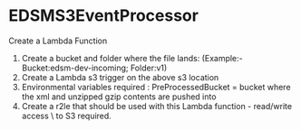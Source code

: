# EDSMS3EventProcessor
Create a Lambda Function
1) Create a bucket and folder where the file lands: (Example:-  Bucket:edsm-dev-incoming; Folder:v1)
2) Create a Lambda s3 trigger on the above s3 location
3) Environmental variables required : PreProcessedBucket = bucket where the xml and unzipped gzip contents are pushed into
4) Create a r2le that should be used with this Lambda function - read/write access \\ to S3  required.
